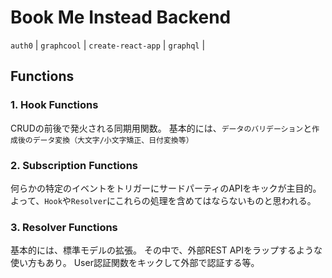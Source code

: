 # Book Me Instead Backend

`auth0` | `graphcool` | `create-react-app` | `graphql` |

## Functions

### 1. Hook Functions

CRUDの前後で発火される同期用関数。
基本的には、`データのバリデーション`と`作成後のデータ変換（大文字/小文字矯正、日付変換等）`

### 2. Subscription Functions

何らかの特定のイベントをトリガーにサードパーティのAPIをキックが主目的。
よって、`Hook`や`Resolver`にこれらの処理を含めてはならないものと思われる。

### 3. Resolver Functions

基本的には、標準モデルの拡張。
その中で、外部REST APIをラップするような使い方もあり。
User認証関数をキックして外部で認証する等。

